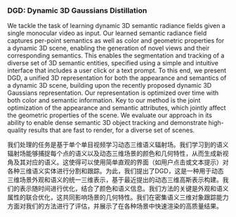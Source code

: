 ### DGD: Dynamic 3D Gaussians Distillation

We tackle the task of learning dynamic 3D semantic radiance fields given a single monocular video as input. Our learned semantic radiance field captures per-point semantics as well as color and geometric properties for a dynamic 3D scene, enabling the generation of novel views and their corresponding semantics. This enables the segmentation and tracking of a diverse set of 3D semantic entities, specified using a simple and intuitive interface that includes a user click or a text prompt. To this end, we present DGD, a unified 3D representation for both the appearance and semantics of a dynamic 3D scene, building upon the recently proposed dynamic 3D Gaussians representation. Our representation is optimized over time with both color and semantic information. Key to our method is the joint optimization of the appearance and semantic attributes, which jointly affect the geometric properties of the scene. We evaluate our approach in its ability to enable dense semantic 3D object tracking and demonstrate high-quality results that are fast to render, for a diverse set of scenes.

我们处理的任务是基于单个单目视频学习动态三维语义辐射场。我们学习到的语义辐射场能够捕捉每个点的语义以及动态三维场景的颜色和几何特性，从而生成新视角及其对应的语义。这使得可以使用简单直观的界面（如用户点击或文本提示）对各种三维语义实体进行分割和跟踪。为此，我们提出了DGD，这是一种用于动态三维场景外观和语义的统一三维表示，基于最近提出的动态三维高斯表示构建。我们的表示随时间进行优化，结合了颜色和语义信息。我们方法的关键是外观和语义属性的联合优化，这共同影响场景的几何特性。我们在密集语义三维对象跟踪能力方面对我们的方法进行了评估，并展示了在各种场景中快速渲染的高质量结果。
